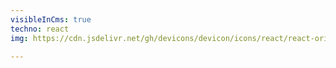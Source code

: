 ```yaml
---
visibleInCms: true
techno: react
img: https://cdn.jsdelivr.net/gh/devicons/devicon/icons/react/react-original.svg

---
```

